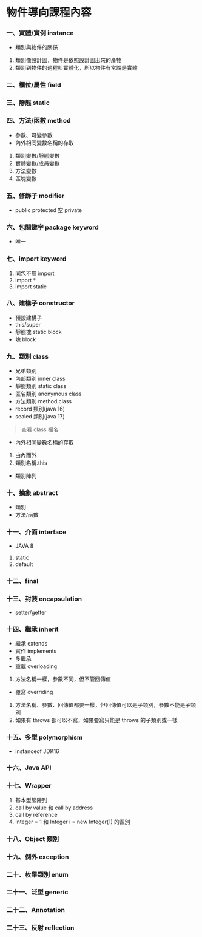 # 物件導向課程內容
### 一、實體/實例 instance
+ 類別與物件的關係
1. 類別像設計圖，物件是依照設計圖出來的產物
2. 類別到物件的過程叫實體化，所以物件有常說是實體
### 二、欄位/屬性 field
### 三、靜態 static
### 四、方法/函數 method
+ 參數、可變參數
+ 內外相同變數名稱的存取
1. 類別變數/靜態變數
2. 實體變數/成員變數
3. 方法變數
4. 區塊變數
### 五、修飾子 modifier
+ public protected 空 private
### 六、包關鍵字 package keyword
+ 唯一
### 七、import keyword
1. 同包不用 import
2. import *
3. import static
### 八、建構子 constructor
+ 預設建構子
+ this/super
+ 靜態塊 static block
+ 塊 block
### 九、類別 class
+ 兄弟類別 
+ 內部類別 inner class
+ 靜態類別 static class
+ 匿名類別 anonymous class
+ 方法類別 method class
+ record 類別(java 16)
+ sealed 類別(java 17)
> 查看 class 檔名
+ 內外相同變數名稱的存取
1. 由內而外
2. 類別名稱.this
+ 類別陣列
### 十、抽象 abstract
+ 類別
+ 方法/函數
### 十一、介面 interface
+ JAVA 8
1. static
2. default
### 十二、final
### 十三、封裝 encapsulation
+ setter/getter
### 十四、繼承 inherit
+ 繼承 extends
+ 實作 implements
+ 多繼承
+ 重載 overloading
1. 方法名稱一樣，參數不同，但不管回傳值
+ 覆寫 overriding
1. 方法名稱、參數、回傳值都要一樣，但回傳值可以是子類別，參數不能是子類別
2. 如果有 throws 都可以不寫，如果要寫只能是 throws 的子類別或一樣
### 十五、多型 polymorphism
+ instanceof JDK16
### 十六、Java API
### 十七、Wrapper
1. 基本型態陣列
2. call by value 和 call by address
3. call by reference
4. Integer = 1 和 Integer i = new Integer(1) 的區別
### 十八、Object 類別
### 十九、例外 exception
### 二十、枚舉類別 enum
### 二十一、泛型 generic
### 二十二、Annotation
### 二十三、反射 reflection
